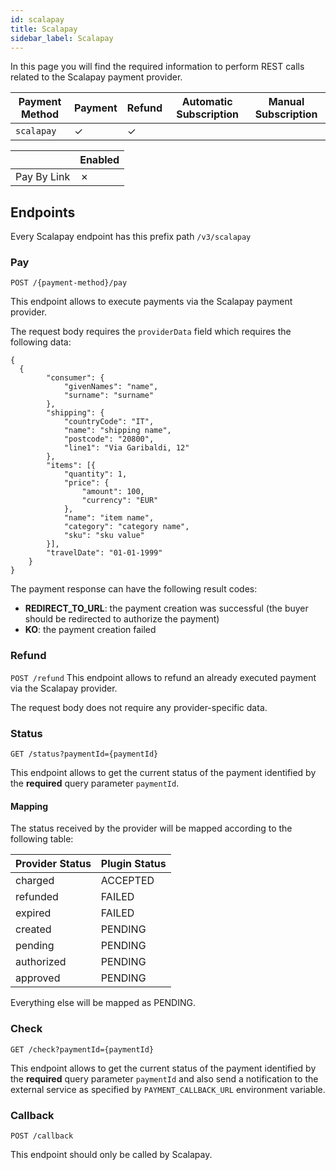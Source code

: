 ```yaml
---
id: scalapay
title: Scalapay
sidebar_label: Scalapay
---
```




In this page you will find the required information to perform REST calls related to the Scalapay payment provider.

| Payment Method | Payment | Refund | Automatic Subscription | Manual Subscription |
|----------------|---------|--------|------------------------|---------------------|
| `scalapay `    | ✓       | ✓      |                        |                     | 

|              | Enabled |
|--------------|---------|
| Pay By Link  | ✗       |

## Endpoints

Every Scalapay endpoint has this prefix path `/v3/scalapay`

### Pay

`POST /{payment-method}/pay`

This endpoint allows to execute payments via the Scalapay payment provider.

The request body requires the `providerData` field which requires the following data:
```jsonc
{
  {
        "consumer": {
            "givenNames": "name",
            "surname": "surname"
        },
        "shipping": {
            "countryCode": "IT",
            "name": "shipping name",
            "postcode": "20800",
            "line1": "Via Garibaldi, 12"
        },
        "items": [{
            "quantity": 1,
            "price": {
                "amount": 100,
                "currency": "EUR"
            },
            "name": "item name",
            "category": "category name",
            "sku": "sku value"
        }],
        "travelDate": "01-01-1999"
    }
}
```

The payment response can have the following result codes:
- **REDIRECT_TO_URL**: the payment creation was successful (the buyer should be redirected to authorize the payment) 
- **KO**: the payment creation failed

### Refund

`POST /refund`
This endpoint allows to refund an already executed payment via the Scalapay provider.

The request body does not require any provider-specific data.

### Status

`GET /status?paymentId={paymentId}`

This endpoint allows to get the current status of the payment identified by the **required** query parameter `paymentId`.

#### Mapping
The status received by the provider will be mapped according to the following table:

| Provider Status | Plugin Status |
|-----------------|---------------|
| charged         | ACCEPTED      |
| refunded        | FAILED        |
| expired         | FAILED        |
| created         | PENDING       |
| pending         | PENDING       |
| authorized      | PENDING       |
| approved        | PENDING       |

Everything else will be mapped as PENDING.

### Check

`GET /check?paymentId={paymentId}`

This endpoint allows to get the current status of the payment identified by the **required** query parameter `paymentId` and also send a notification to the external service as specified by `PAYMENT_CALLBACK_URL` environment variable.


### Callback

`POST /callback`

This endpoint should only be called by Scalapay.
